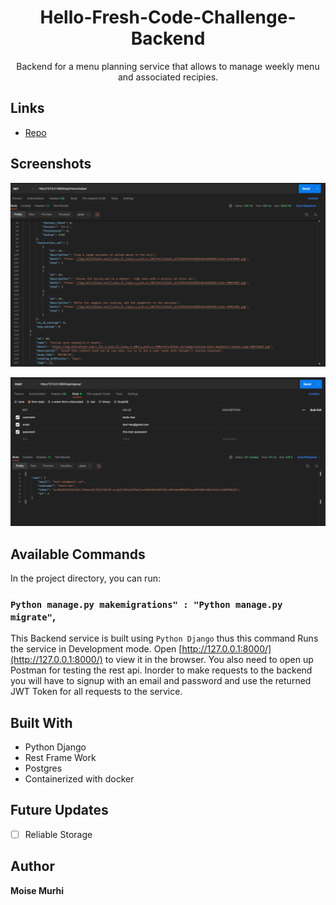 <h1 align="center">Hello-Fresh-Code-Challenge-Backend</h1>

<p align="center">Backend for a menu planning service that allows to 
manage weekly menu and associated recipies.</p>

## Links

- [Repo](https://github.com/mmoize/Hello-Fresh-Code-Challenge "<Hello-Fresh-Code-Challenge> Repo")


## Screenshots


![](/screenshots/Hello-fresh-code-Screenshot.png)

![](/screenshots/Hello-fresh-code-Screenshot-2.png)

## Available Commands

In the project directory, you can run:

### `Python manage.py makemigrations" : "Python manage.py migrate"`,

This Backend service is built using `Python Django` thus this command Runs the service in Development mode. Open [http://127.0.0.1:8000/](http://127.0.0.1:8000/) to view it in the browser. 
You also need to  open up Postman for testing the rest api.
Inorder to make requests to the backend you will have to signup with an email and password and use the returned JWT Token for all requests to the service.



## Built With

- Python Django
- Rest Frame Work
- Postgres
- Containerized with docker


## Future Updates

- [ ] Reliable Storage

## Author

**Moise Murhi**

